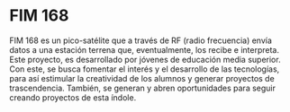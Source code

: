 # FIM 168
FIM 168 es un pico-satélite que a través de RF (radio frecuencia) envía datos a una estación terrena que, eventualmente, los recibe e interpreta. 
Este proyecto, es desarrollado por jóvenes de educación media superior. Con este, se busca fomentar el interés y el desarrollo de las tecnologías, para así estimular la creatividad de los alumnos y generar proyectos de trascendencia.
También, se generan y abren oportunidades para seguir creando proyectos de esta índole.

